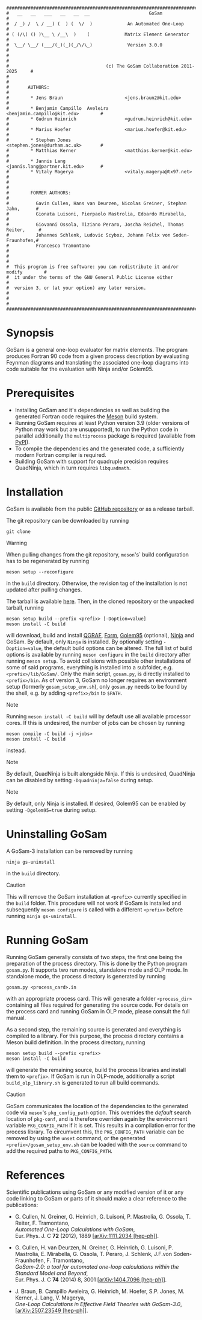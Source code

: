     ################################################################################
    #   __   __   ___   __   __  __                      GoSam                     #
    #  / _) /  \ / __) (  ) (  \/  )             An Automated One-Loop             #
    # ( (/\( () )\__ \ /__\  )    (             Matrix Element Generator           #
    #  \__/ \__/ (___/(_)(_)(_/\/\_)             Version 3.0.0                     #
    #                                                                              #
    #                                    (c) The GoSam Collaboration 2011-2025     #
    #                                                                              #
    #       AUTHORS:                                                               #
    #        * Jens Braun                       <jens.braun2@kit.edu>              #
    #        * Benjamin Campillo  Aveleira      <benjamin.campillo@kit.edu>        #
    #        * Gudrun Heinrich                  <gudrun.heinrich@kit.edu>          #
    #        * Marius Hoefer                    <marius.hoefer@kit.edu>            #
    #        * Stephen Jones                    <stephen.jones@durham.ac.uk>       #
    #        * Matthias Kerner                  <matthias.kerner@kit.edu>          #
    #        * Jannis Lang                      <jannis.lang@partner.kit.edu>      #
    #        * Vitaly Magerya                   <vitaly.magerya@tx97.net>          #
    #                                                                              #
    #        FORMER AUTHORS:                                                       #
    #          Gavin Cullen, Hans van Deurzen, Nicolas Greiner, Stephan Jahn,      #
    #          Gionata Luisoni, Pierpaolo Mastrolia, Edoardo Mirabella,            #
    #          Giovanni Ossola, Tiziano Peraro, Joscha Reichel, Thomas Reiter,     #
    #          Johannes Schlenk, Ludovic Scyboz, Johann Felix von Soden-Fraunhofen,#
    #          Francesco Tramontano                                                #
    #                                                                              #
    #  This program is free software: you can redistribute it and/or modify        #
    #  it under the terms of the GNU General Public License either                 #
    #  version 3, or (at your option) any later version.                           #
    #                                                                              #
    ################################################################################


# Synopsis

GoSam is a general one-loop evaluator for matrix elements.
The program produces Fortran 90 code from a given process
description by evaluating Feynman diagrams and translating
the associated one-loop diagrams into code suitable for the
evaluation with Ninja and/or Golem95.

# Prerequisites
* Installing GoSam and it's dependencies as well as building the generated Fortran code requires the
  [Meson](https://mesonbuild.com/Getting-meson.html) build system.
* Running GoSam requires at least Python version 3.9 (older versions of Python may work but are unsupported), to run
the Python code in parallel additionally the `multiprocess` package is required (available from [PyPI](https://pypi.org/project/multiprocess/)).
* To compile the dependencies and the generated code, a sufficiently modern Fortran compiler is required.
* Building GoSam with support for quadruple precision requires QuadNinja, which in turn requires `libquadmath`.

# Installation

GoSam is available from the public [GitHub repository](https://github.com/gudrunhe/gosam) or as a release tarball.

The git repository can be downloaded by running
```console
git clone
```
> [!WARNING]
> When pulling changes from the git repository, `meson`'s` build configuration has to be regenerated by running
> ```console
> meson setup --reconfigure
> ```
> in the `build` directory. Otherwise, the revision tag of the installation is not updated after pulling changes.

The tarball is available [here](https://github.com/gudrunhe/gosam/releases).
Then, in the cloned repository or the unpacked tarball, running
```console
meson setup build --prefix <prefix> [-Doption=value]
meson install -C build
```
will download, build and install
[QGRAF](http://cfif.tecnico.ulisboa.pt/~paulo/qgraf.html),
[Form](https://www.nikhef.nl/~form/),
[Golem95](https://github.com/gudrunhe/golem95) (optional),
[Ninja](https://github.com/peraro/ninja)
and GoSam. By default, only `Ninja` is installed. By optionally setting `-Doption=value`, the default build options can be altered.
The full list of build options is available by running `meson configure` in the `build` directory after running `meson setup`.
To avoid collisions with possible other installations of some of said programs, everything is installed into
a subfolder, e.g. `<prefix>/lib/GoSam/`. Only the main script, `gosam.py`, is directly installed to `<prefix>/bin`.
As of version 3, GoSam no longer requires an environment setup (formerly `gosam_setup_env.sh`), only `gosam.py` needs to
be found by the shell, e.g. by adding `<prefix>/bin` to `$PATH`.

> [!NOTE]
> Running `meson install -C build` will by default use all available processor cores. If this is undesired, the number
> of jobs can be chosen by running
> ```console
> meson compile -C build -j <jobs>
> meson install -C build
> ```
> instead.

> [!NOTE]
> By default, QuadNinja is built alongside Ninja. If this is undesired, QuadNinja can be disabled by setting
> `-Dquadninja=false` during setup.

> [!NOTE]
> By default, only Ninja is installed. If desired, Golem95 can be enabled by setting `-Dgolem95=true` during setup.

# Uninstalling GoSam
A GoSam-3 installation can be removed by running
```console
ninja gs-uninstall
```
in the `build` directory.

> [!CAUTION]
> This will remove the GoSam installation at `<prefix>` currently specified in the `build` folder. This procedure will
> not work if GoSam is installed and subsequently `meson configure` is called with a different `<prefix>` before
> running `ninja gs-uninstall`.

# Running GoSam
Running GoSam generally consists of two steps, the first one being the preparation of the process directory.
This is done by the Python program `gosam.py`. It supports two run modes, standalone mode and OLP
mode. In standalone mode, the process directory is generated by running
```console
gosam.py <process_card>.in
```
with an appropriate process card. This will generate a folder `<process_dir>` containing all files required for
generating the source code. For details on the process card and running GoSam in OLP mode, please consult the full
manual.

As a second step, the remaining source is generated and everything is compiled to a library. For this purpose, the
process directory contains a Meson build definition. In the process directory, running
```console
meson setup build --prefix <prefix>
meson install -C build
```
will generate the remaining source, build the process libraries and install them to `<prefix>`. If GoSam is run in
OLP-mode, additionally a script `build_olp_library.sh` is generated to run all build commands.

> [!CAUTION]
> GoSam communicates the location of the dependencies to the generated code via `meson`'s `pkg_config_path` option. This overrides the _default_ search location of `pkg-conf`, and is therefore overriden again by the environment variable `PKG_CONFIG_PATH` if it is set. This results in a compilation error for the process library. To circumvent this, the `PKG_CONFIG_PATH` variable can be removed by using the `unset` command, or the generated `<prefix>/gosam_setup_env.sh` can be loaded with the `source` command to add the required paths to `PKG_CONFIG_PATH`.

# References
Scientific publications using GoSam or any modified version of it or any code linking to GoSam or parts of it should make a clear reference to the publications:

 * G. Cullen, N. Greiner, G. Heinrich, G. Luisoni,
              P. Mastrolia, G. Ossola, T. Reiter, F. Tramontano,\
          _Automated One-Loop Calculations with GoSam_,\
		  Eur. Phys. J. C __72__ (2012), 1889 [[arXiv:1111.2034 [hep-ph]](https://arxiv.org/abs/1111.2034)].

*  G. Cullen,  H. van Deurzen, N. Greiner, G. Heinrich, G. Luisoni,
              P. Mastrolia, E. Mirabella, G. Ossola, T. Peraro, J. Schlenk,
	      J.F.von Soden-Fraunhofen, F. Tramontano,\
		  _GoSam-2.0: a tool for automated one-loop calculations within the Standard Model and Beyond_,\
		  Eur. Phys. J. C __74__ (2014) 8,  3001 [[arXiv:1404.7096 [hep-ph]](https://arxiv.org/abs/1404.7096)].

 * J. Braun, B. Campillo Aveleira, G. Heinrich, M. Hoefer, S.P. Jones, M. Kerner, J. Lang, V. Magerya,\
        _One-Loop Calculations in Effective Field Theories with GoSam-3.0_,\
        [[arXiv:2507.23549 [hep-ph]](https://arxiv.org/abs/2507.23549)].
